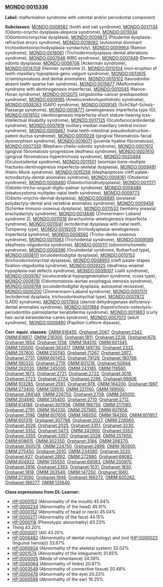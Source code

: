 
### [MONDO:0015336](http://purl.obolibrary.org/obo/MONDO_0015336)
**Label:** malformation syndrome with odontal and/or periodontal component

**Subclasses:** [MONDO:0008582](http://purl.obolibrary.org/obo/MONDO_0008582) (tooth and nail syndrome), [MONDO:0017134](http://purl.obolibrary.org/obo/MONDO_0017134) (Odonto-onycho dysplasia-alopecia syndrome), [MONDO:0011034](http://purl.obolibrary.org/obo/MONDO_0011034) (Odontomicronychial dysplasia), [MONDO:0009873](http://purl.obolibrary.org/obo/MONDO_0009873) (Pilodental dysplasia-refractive errors syndrome), [MONDO:0018062](http://purl.obolibrary.org/obo/MONDO_0018062) (autosomal dominant trichoodontoonychodysplasia-syndactyly), [MONDO:0009954](http://purl.obolibrary.org/obo/MONDO_0009954) (Ramon syndrome), [MONDO:0018061](http://purl.obolibrary.org/obo/MONDO_0018061) (Trichodermodysplasia-dental alterations syndrome), [MONDO:0007846](http://purl.obolibrary.org/obo/MONDO_0007846) (KBG syndrome), [MONDO:0007449](http://purl.obolibrary.org/obo/MONDO_0007449) (Dermo-odonto dysplasia), [MONDO:0008706](http://purl.obolibrary.org/obo/MONDO_0008706) (Ackerman syndrome), [MONDO:0014709](http://purl.obolibrary.org/obo/MONDO_0014709) (Heimler syndrome 2), [MONDO:0010104](http://purl.obolibrary.org/obo/MONDO_0010104) (non-eruption of teeth-maxillary hypoplasia-genu valgum syndrome), [MONDO:0013615](http://purl.obolibrary.org/obo/MONDO_0013615) (craniosynostosis and dental anomalies), [MONDO:0010102](http://purl.obolibrary.org/obo/MONDO_0010102) (taurodontia-absent teeth-sparse hair syndrome), [MONDO:0015877](http://purl.obolibrary.org/obo/MONDO_0015877) (Malformative syndrome with dentinogenesis imperfecta), [MONDO:0010545](http://purl.obolibrary.org/obo/MONDO_0010545) (Nance-Horan syndrome), [MONDO:0012075](http://purl.obolibrary.org/obo/MONDO_0012075) (oligodontia-cancer predisposition syndrome), [MONDO:0009185](http://purl.obolibrary.org/obo/MONDO_0009185) (Amelocerebrohypohidrotic syndrome), [MONDO:0009263](http://purl.obolibrary.org/obo/MONDO_0009263) (GAPO syndrome), [MONDO:0009145](http://purl.obolibrary.org/obo/MONDO_0009145) (SchC6pf-Schulz-Passarge syndrome), [MONDO:0008771](http://purl.obolibrary.org/obo/MONDO_0008771) (amelogenesis imperfecta type 1G), [MONDO:0019102](http://purl.obolibrary.org/obo/MONDO_0019102) (dentinogenesis imperfecta-short stature-hearing loss-intellectual disability syndrome), [MONDO:0017125](http://purl.obolibrary.org/obo/MONDO_0017125) (Oculofaciocardiodental syndrome), [MONDO:0007819](http://purl.obolibrary.org/obo/MONDO_0007819) (solitary median maxillary central incisor syndrome), [MONDO:0009467](http://purl.obolibrary.org/obo/MONDO_0009467) (natal teeth-intestinal pseudoobstruction-patent ductus syndrome), [MONDO:0009228](http://purl.obolibrary.org/obo/MONDO_0009228) (gingival fibromatosis-facial dysmorphism syndrome), [MONDO:0016071](http://purl.obolibrary.org/obo/MONDO_0016071) (juvenile hyaline fibromatosis), [MONDO:0007339](http://purl.obolibrary.org/obo/MONDO_0007339) (Blepharo-cheilo-odontic syndrome), [MONDO:0007612](http://purl.obolibrary.org/obo/MONDO_0007612) (gingival fibromatosis-progressive deafness syndrome), [MONDO:0007610](http://purl.obolibrary.org/obo/MONDO_0007610) (gingival fibromatosis-hypertrichosis syndrome), [MONDO:0020494](http://purl.obolibrary.org/obo/MONDO_0020494) (Oculootodental syndrome), [MONDO:0011501](http://purl.obolibrary.org/obo/MONDO_0011501) (wormian bone-multiple fractures-dentinogenesis imperfecta-skeletal dysplasia), [MONDO:0009491](http://purl.obolibrary.org/obo/MONDO_0009491) (Haim-Munk syndrome), [MONDO:0015256](http://purl.obolibrary.org/obo/MONDO_0015256) (blepharoptosis-cleft palate-ectrodactyly-dental anomalies syndrome), [MONDO:0008161](http://purl.obolibrary.org/obo/MONDO_0008161) (Otodental syndrome), [MONDO:0008480](http://purl.obolibrary.org/obo/MONDO_0008480) (Odontochondrodysplasia), [MONDO:0011171](http://purl.obolibrary.org/obo/MONDO_0011171) (Odonto-tricho-ungual-digito-palmar syndrome), [MONDO:0008486](http://purl.obolibrary.org/obo/MONDO_0008486) (steatocystoma multiplex-natal teeth syndrome), [MONDO:0009773](http://purl.obolibrary.org/obo/MONDO_0009773) (Odonto-onycho-dermal dysplasia), [MONDO:0009895](http://purl.obolibrary.org/obo/MONDO_0009895) (postaxial polydactyly-dental and vertebral anomalies syndrome), [MONDO:0009458](http://purl.obolibrary.org/obo/MONDO_0009458) (Schimke immuno-osseous dysplasia), [MONDO:0011533](http://purl.obolibrary.org/obo/MONDO_0011533) (temtamy preaxial brachydactyly syndrome), [MONDO:0014646](http://purl.obolibrary.org/obo/MONDO_0014646) (Zimmermann-Laband syndrome 2), [MONDO:0011018](http://purl.obolibrary.org/obo/MONDO_0011018) (brachyolmia-amelogenesis imperfecta syndrome), [MONDO:0011041](http://purl.obolibrary.org/obo/MONDO_0011041) (ectodermal dysplasia with natal teeth, Turnpenny type), [MONDO:0019205](http://purl.obolibrary.org/obo/MONDO_0019205) (trichodysplasia-amelogenesis imperfecta syndrome), [MONDO:0008592](http://purl.obolibrary.org/obo/MONDO_0008592) (Tricho-dento-osseous syndrome), [MONDO:0011083](http://purl.obolibrary.org/obo/MONDO_0011083) (Trichodental syndrome), [MONDO:0009089](http://purl.obolibrary.org/obo/MONDO_0009089) (deafness-oligodontia syndrome), [MONDO:0010111](http://purl.obolibrary.org/obo/MONDO_0010111) (odontotrichomelic syndrome), [MONDO:0008396](http://purl.obolibrary.org/obo/MONDO_0008396) (Oculodental syndrome, Rutherfurd type), [MONDO:0008111](http://purl.obolibrary.org/obo/MONDO_0008111) (oculodentodigital dysplasia), [MONDO:0010153](http://purl.obolibrary.org/obo/MONDO_0010153) (trichoodontoonychial dysplasia), [MONDO:0008993](http://purl.obolibrary.org/obo/MONDO_0008993) (cleft palate-stapes fixation-oligodontia syndrome), [MONDO:0009325](http://purl.obolibrary.org/obo/MONDO_0009325) (deafness-enamel hypoplasia-nail defects syndrome), [MONDO:0009007](http://purl.obolibrary.org/obo/MONDO_0009007) (Jalili syndrome), [MONDO:0009767](http://purl.obolibrary.org/obo/MONDO_0009767) (oculocerebral hypopigmentation syndrome, cross type), [MONDO:0008118](http://purl.obolibrary.org/obo/MONDO_0008118) (Odontomatosis-aortae esophagus stenosis syndrome), [MONDO:0009768](http://purl.obolibrary.org/obo/MONDO_0009768) (oculodentodigital dysplasia, autosomal recessive), [MONDO:0000200](http://purl.obolibrary.org/obo/MONDO_0000200) (Zimmermann-Laband syndrome), [MONDO:0007511](http://purl.obolibrary.org/obo/MONDO_0007511) (ectodermal dysplasia, trichoodontoonychial type), [MONDO:0007872](http://purl.obolibrary.org/obo/MONDO_0007872) (LADD syndrome), [MONDO:0017904](http://purl.obolibrary.org/obo/MONDO_0017904) (steroid dehydrogenase deficiency-dental anomalies syndrome), [MONDO:0011884](http://purl.obolibrary.org/obo/MONDO_0011884) (hypotrichosis-osteolysis-periodontitis-palmoplantar keratoderma syndrome), [MONDO:0011883](http://purl.obolibrary.org/obo/MONDO_0011883) (curly hair-acral keratoderma-caries syndrome), [MONDO:0007072](http://purl.obolibrary.org/obo/MONDO_0007072) (adult syndrome), [MONDO:0009490](http://purl.obolibrary.org/obo/MONDO_0009490) (Papillon-Lefevre disease), 

**Corr. equiv. classes:** [OMIM:616455](http://purl.obolibrary.org/obo/OMIM_616455), [Orphanet:2067](http://www.orpha.net/ORDO/Orphanet_2067), [Orphanet:2342](http://www.orpha.net/ORDO/Orphanet_2342), [OMIM:616617](http://purl.obolibrary.org/obo/OMIM_616617), [OMIM:216300](http://purl.obolibrary.org/obo/OMIM_216300), [Orphanet:1811](http://www.orpha.net/ORDO/Orphanet_1811), [Orphanet:2228](http://www.orpha.net/ORDO/Orphanet_2228), [Orphanet:678](http://www.orpha.net/ORDO/Orphanet_678), [Orphanet:1654](http://www.orpha.net/ORDO/Orphanet_1654), [Orphanet:1258](http://www.orpha.net/ORDO/Orphanet_1258), [OMIM:184510](http://purl.obolibrary.org/obo/OMIM_184510), [OMIM:601345](http://purl.obolibrary.org/obo/OMIM_601345), [OMIM:135500](http://purl.obolibrary.org/obo/OMIM_135500), [Orphanet:363417](http://www.orpha.net/ORDO/Orphanet_363417), [OMIM:149730](http://purl.obolibrary.org/obo/OMIM_149730), [Orphanet:2332](http://www.orpha.net/ORDO/Orphanet_2332), [OMIM:257800](http://purl.obolibrary.org/obo/OMIM_257800), [OMIM:230740](http://purl.obolibrary.org/obo/OMIM_230740), [Orphanet:71267](http://www.orpha.net/ORDO/Orphanet_71267), [Orphanet:2972](http://www.orpha.net/ORDO/Orphanet_2972), [Orphanet:2731](http://www.orpha.net/ORDO/Orphanet_2731), [OMIM:601453](http://purl.obolibrary.org/obo/OMIM_601453), [Orphanet:79129](http://www.orpha.net/ORDO/Orphanet_79129), [Orphanet:180766](http://www.orpha.net/ORDO/Orphanet_180766), [OMIM:190320](http://purl.obolibrary.org/obo/OMIM_190320), [Orphanet:2719](http://www.orpha.net/ORDO/Orphanet_2719), [OMIM:601216](http://purl.obolibrary.org/obo/OMIM_601216), [Orphanet:50944](http://www.orpha.net/ORDO/Orphanet_50944), [OMIM:262020](http://purl.obolibrary.org/obo/OMIM_262020), [OMIM:245000](http://purl.obolibrary.org/obo/OMIM_245000), [OMIM:243185](http://purl.obolibrary.org/obo/OMIM_243185), [OMIM:119580](http://purl.obolibrary.org/obo/OMIM_119580), [Orphanet:1873](http://www.orpha.net/ORDO/Orphanet_1873), [Orphanet:2721](http://www.orpha.net/ORDO/Orphanet_2721), [Orphanet:2722](http://www.orpha.net/ORDO/Orphanet_2722), [Orphanet:3019](http://www.orpha.net/ORDO/Orphanet_3019), [Orphanet:2723](http://www.orpha.net/ORDO/Orphanet_2723), [Orphanet:2724](http://www.orpha.net/ORDO/Orphanet_2724), [Orphanet:2286](http://www.orpha.net/ORDO/Orphanet_2286), [Orphanet:99806](http://www.orpha.net/ORDO/Orphanet_99806), [OMIM:103285](http://purl.obolibrary.org/obo/OMIM_103285), [Orphanet:2561](http://www.orpha.net/ORDO/Orphanet_2561), [Orphanet:978](http://www.orpha.net/ORDO/Orphanet_978), [OMIM:164200](http://purl.obolibrary.org/obo/OMIM_164200), [Orphanet:1997](http://www.orpha.net/ORDO/Orphanet_1997), [OMIM:273400](http://purl.obolibrary.org/obo/OMIM_273400), [OMIM:129510](http://purl.obolibrary.org/obo/OMIM_129510), [OMIM:221740](http://purl.obolibrary.org/obo/OMIM_221740), [OMIM:189500](http://purl.obolibrary.org/obo/OMIM_189500), [Orphanet:284149](http://www.orpha.net/ORDO/Orphanet_284149), [OMIM:226750](http://purl.obolibrary.org/obo/OMIM_226750), [Orphanet:2709](http://www.orpha.net/ORDO/Orphanet_2709), [OMIM:245010](http://purl.obolibrary.org/obo/OMIM_245010), [OMIM:204690](http://purl.obolibrary.org/obo/OMIM_204690), [OMIM:135400](http://purl.obolibrary.org/obo/OMIM_135400), [Orphanet:2710](http://www.orpha.net/ORDO/Orphanet_2710), [Orphanet:2712](http://www.orpha.net/ORDO/Orphanet_2712), [OMIM:614188](http://purl.obolibrary.org/obo/OMIM_614188), [Orphanet:307936](http://www.orpha.net/ORDO/Orphanet_307936), [OMIM:166750](http://purl.obolibrary.org/obo/OMIM_166750), [OMIM:217080](http://purl.obolibrary.org/obo/OMIM_217080), [Orphanet:2791](http://www.orpha.net/ORDO/Orphanet_2791), [OMIM:164330](http://purl.obolibrary.org/obo/OMIM_164330), [OMIM:257980](http://purl.obolibrary.org/obo/OMIM_257980), [OMIM:607658](http://purl.obolibrary.org/obo/OMIM_607658), [Orphanet:3196](http://www.orpha.net/ORDO/Orphanet_3196), [OMIM:607656](http://purl.obolibrary.org/obo/OMIM_607656), [OMIM:148050](http://purl.obolibrary.org/obo/OMIM_148050), [OMIM:184260](http://purl.obolibrary.org/obo/OMIM_184260), [OMIM:601957](http://purl.obolibrary.org/obo/OMIM_601957), [OMIM:601319](http://purl.obolibrary.org/obo/OMIM_601319), [Orphanet:307766](http://www.orpha.net/ORDO/Orphanet_307766), [Orphanet:2027](http://www.orpha.net/ORDO/Orphanet_2027), [OMIM:228560](http://purl.obolibrary.org/obo/OMIM_228560), [Orphanet:2026](http://www.orpha.net/ORDO/Orphanet_2026), [Orphanet:2025](http://www.orpha.net/ORDO/Orphanet_2025), [Orphanet:3351](http://www.orpha.net/ORDO/Orphanet_3351), [Orphanet:3230](http://www.orpha.net/ORDO/Orphanet_3230), [Orphanet:3352](http://www.orpha.net/ORDO/Orphanet_3352), [Orphanet:3473](http://www.orpha.net/ORDO/Orphanet_3473), [OMIM:242900](http://purl.obolibrary.org/obo/OMIM_242900), [Orphanet:3353](http://www.orpha.net/ORDO/Orphanet_3353), [Orphanet:3355](http://www.orpha.net/ORDO/Orphanet_3355), [Orphanet:3357](http://www.orpha.net/ORDO/Orphanet_3357), [Orphanet:2028](http://www.orpha.net/ORDO/Orphanet_2028), [OMIM:257850](http://purl.obolibrary.org/obo/OMIM_257850), [OMIM:608615](http://purl.obolibrary.org/obo/OMIM_608615), [OMIM:302350](http://purl.obolibrary.org/obo/OMIM_302350), [Orphanet:3184](http://www.orpha.net/ORDO/Orphanet_3184), [OMIM:266270](http://purl.obolibrary.org/obo/OMIM_266270), [Orphanet:300576](http://www.orpha.net/ORDO/Orphanet_300576), [OMIM:224750](http://purl.obolibrary.org/obo/OMIM_224750), [Orphanet:2899](http://www.orpha.net/ORDO/Orphanet_2899), [OMIM:180900](http://purl.obolibrary.org/obo/OMIM_180900), [OMIM:275450](http://purl.obolibrary.org/obo/OMIM_275450), [Orphanet:2010](http://www.orpha.net/ORDO/Orphanet_2010), [OMIM:234580](http://purl.obolibrary.org/obo/OMIM_234580), [Orphanet:3220](http://www.orpha.net/ORDO/Orphanet_3220), [Orphanet:627](http://www.orpha.net/ORDO/Orphanet_627), [Orphanet:2892](http://www.orpha.net/ORDO/Orphanet_2892), [OMIM:272980](http://purl.obolibrary.org/obo/OMIM_272980), [Orphanet:69082](http://www.orpha.net/ORDO/Orphanet_69082), [OMIM:604922](http://purl.obolibrary.org/obo/OMIM_604922), [OMIM:135550](http://purl.obolibrary.org/obo/OMIM_135550), [Orphanet:69083](http://www.orpha.net/ORDO/Orphanet_69083), [OMIM:200970](http://purl.obolibrary.org/obo/OMIM_200970), [Orphanet:2916](http://www.orpha.net/ORDO/Orphanet_2916), [Orphanet:2363](http://www.orpha.net/ORDO/Orphanet_2363), [Orphanet:1031](http://www.orpha.net/ORDO/Orphanet_1031), [Orphanet:1830](http://www.orpha.net/ORDO/Orphanet_1830), [Orphanet:1818](http://www.orpha.net/ORDO/Orphanet_1818), [OMIM:263540](http://purl.obolibrary.org/obo/OMIM_263540), [OMIM:147250](http://purl.obolibrary.org/obo/OMIM_147250), [Orphanet:1660](http://www.orpha.net/ORDO/Orphanet_1660), [OMIM:273050](http://purl.obolibrary.org/obo/OMIM_273050), [Orphanet:1946](http://www.orpha.net/ORDO/Orphanet_1946), [Orphanet:166272](http://www.orpha.net/ORDO/Orphanet_166272), [OMIM:605282](http://purl.obolibrary.org/obo/OMIM_605282), [Orphanet:166277](http://www.orpha.net/ORDO/Orphanet_166277), [OMIM:125640](http://purl.obolibrary.org/obo/OMIM_125640), 

**Class expressions from DL-Learner:**

- [HP:0000153](http://purl.obolibrary.org/obo/HP_0000153) (Abnormality of the mouth) 45.94%
- [HP:0000234](http://purl.obolibrary.org/obo/HP_0000234) (Abnormality of the head) 45.10%
- [HP:0000152](http://purl.obolibrary.org/obo/HP_0000152) (Abnormality of head or neck) 45.04%
- [HP:0000271](http://purl.obolibrary.org/obo/HP_0000271) (Abnormality of the face) 44.15%
- [HP:0000118](http://purl.obolibrary.org/obo/HP_0000118) (Phenotypic abnormality) 43.23%
- Thing 43.20%
- [HP:0000001](http://purl.obolibrary.org/obo/HP_0000001) (All) 43.20%
- [HP:0006482](http://purl.obolibrary.org/obo/HP_0006482) (Abnormality of dental morphology) and (not ([HP:0000023](http://purl.obolibrary.org/obo/HP_0000023) (Inguinal hernia))) 33.67%
- [HP:0000924](http://purl.obolibrary.org/obo/HP_0000924) (Abnormality of the skeletal system) 32.02%
- [HP:0001574](http://purl.obolibrary.org/obo/HP_0001574) (Abnormality of the integument) 31.65%
- [HP:0000005](http://purl.obolibrary.org/obo/HP_0000005) (Mode of inheritance) 24.59%
- [HP:0040064](http://purl.obolibrary.org/obo/HP_0040064) (Abnormality of limbs) 20.87%
- [HP:0003549](http://purl.obolibrary.org/obo/HP_0003549) (Abnormality of connective tissue) 20.48%
- [HP:0000478](http://purl.obolibrary.org/obo/HP_0000478) (Abnormality of the eye) 20.33%
- [HP:0000598](http://purl.obolibrary.org/obo/HP_0000598) (Abnormality of the ear) 19.25%


